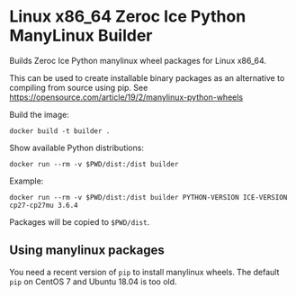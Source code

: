 Linux x86_64 Zeroc Ice Python ManyLinux Builder
===============================================

Builds Zeroc Ice Python manylinux wheel packages for Linux x86_64.

This can be used to create installable binary packages as an alternative to compiling from source using pip.
See https://opensource.com/article/19/2/manylinux-python-wheels

Build the image:

    docker build -t builder .

Show available Python distributions:

    docker run --rm -v $PWD/dist:/dist builder

Example:

    docker run --rm -v $PWD/dist:/dist builder PYTHON-VERSION ICE-VERSION cp27-cp27mu 3.6.4

Packages will be copied to `$PWD/dist`.


Using manylinux packages
------------------------

You need a recent version of `pip` to install manylinux wheels.
The default `pip` on CentOS 7 and Ubuntu 18.04 is too old.
